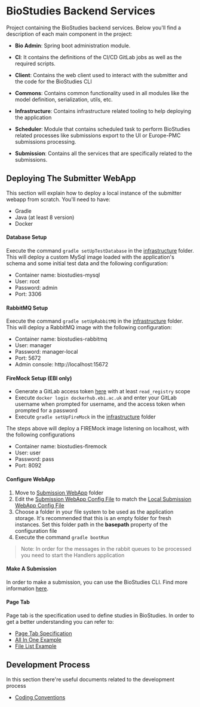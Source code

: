 # BioStudies Backend Services

Project containing the BioStudies backend services. Below you'll find a description of each main component in the
project:

* **Bio Admin**:
Spring boot administration module.

* **CI**:
It contains the definitions of the CI/CD GitLab jobs as well as the required scripts.

* **Client**:
Contains the web client used to interact with the submitter and the code for the BioStudies CLI

* **Commons**:
Contains common functionality used in all modules like the model definition, serialization, utils, etc. 

* **Infrastructure**:
Contains infrastructure related tooling to help deploying the application

* **Scheduler**:
Module that contains scheduled task to perform BioStudies related processes like submissions export to the UI or
Europe-PMC submissions processing.

* **Submission**:
Contains all the services that are specifically related to the submissions.


## Deploying The Submitter WebApp
This section will explain how to deploy a local instance of the submitter webapp from scratch. You'll need to have:
* Gradle
* Java (at least 8 version)
* Docker

#### Database Setup
Execute the command `gradle setUpTestDatabase` in the [infrastructure](infrastructure) folder. This will deploy a
custom MySql image loaded with the application's schema and some initial test data and the following configuration:
* Container name: biostudies-mysql
* User: root
* Password: admin
* Port: 3306


#### RabbitMQ Setup
Execute the command `gradle setUpRabbitMQ` in the [infrastructure](infrastructure) folder. This will deploy a
RabbitMQ image with the following configuration:
* Container name: biostudies-rabbitmq
* User: manager
* Password: manager-local
* Port: 5672
* Admin console: http://localhost:15672

#### FireMock Setup (EBI only)

* Generate a GitLab access token [here](https://gitlab.ebi.ac.uk/-/profile/personal_access_tokens) with at least `read_registry` scope
* Execute `docker login dockerhub.ebi.ac.uk` and enter your GitLab username when prompted for username, and the access token when prompted for a password
* Execute `gradle setUpFireMock` in the [infrastructure](infrastructure) folder

The steps above will deploy a FIREMock image listening on localhost, with the following configurations

* Container name: biostudies-firemock
* User: user
* Password: pass
* Port: 8092

#### Configure WebApp
1. Move to [Submission WebApp](submission/submission-webapp) folder
2. Edit the [Submission WebApp Config File](submission/submission-webapp/src/main/resources/application.yml) to match
the [Local Submission WebApp Config File](submission/submission-webapp/src/main/resources/application-local.yml)
3. Choose a folder in your file system to be used as the application storage. It's recommended that this is an empty
folder for fresh instances. Set this folder path in the **basepath** property of the configuration file
4. Execute the command `gradle bootRun`

>Note: In order for the messages in the rabbit queues to be processed you need to start the Handlers application

#### Make A Submission
In order to make a submission, you can use the BioStudies CLI. Find more information
[here](client/bio-commandline/README.md).

#### Page Tab
Page tab is the specification used to define studies in BioStudies. In order to get a better understanding you can refer
to:
* [Page Tab Specification](https://ebibiostudies.github.io/page-tab-specification)
* [All In One Example](https://ebibiostudies.github.io/page-tab-specification/examples/AllInOneExample.html)
* [File List Example](https://ebibiostudies.github.io/page-tab-specification/examples/FileListExample.html)

## Development Process
In this section there're useful documents related to the development process
- [Coding Conventions](/docs/Coding_Conventions.md)
